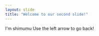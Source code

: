 ```yaml
---
layout: slide
title: "Welcome to our second slide!"
---
```

I'm shimumu
Use the left arrow to go back!
